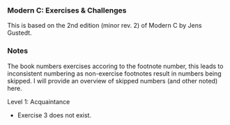 ### Modern C: Exercises & Challenges
This is based on the 2nd edition (minor rev. 2) of Modern C by Jens Gustedt.

### Notes
The book numbers exercises accoring to the footnote number, this leads to inconsistent numbering as non-exercise footnotes result in numbers being skipped.
I will provide an overview of skipped numbers (and other noted) here.

Level 1: Acquaintance
 - Exercise 3 does not exist.